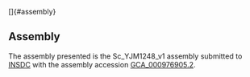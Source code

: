 []{#assembly}

Assembly
--------

The assembly presented is the Sc\_YJM1248\_v1 assembly submitted to
[INSDC](http://www.insdc.org) with the assembly accession
[GCA\_000976905.2](http://www.ebi.ac.uk/ena/data/view/GCA_000976905.2).
